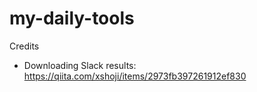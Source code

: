 # my-daily-tools

Credits

- Downloading Slack results: https://qiita.com/xshoji/items/2973fb397261912ef830
